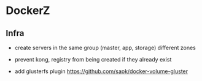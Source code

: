 # DockerZ

## Infra

- create servers in the same group (master, app, storage) different zones

- prevent kong, registry from being created if they already exist

- add glusterfs plugin https://github.com/sapk/docker-volume-gluster
